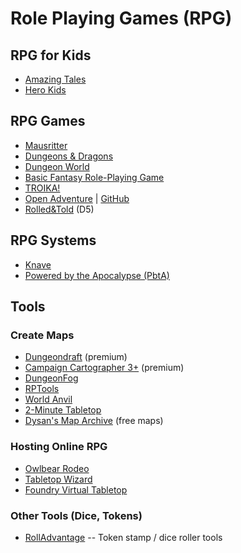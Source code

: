 # Role Playing Games (RPG)

## RPG for Kids

- [Amazing Tales](https://amazing-tales.net/)
- [Hero Kids](http://herokidsrpg.blogspot.com/p/hero-kids-overview.html)

## RPG Games

- [Mausritter](https://losing-games.itch.io/mausritter)
- [Dungeons & Dragons](digital-and-analog-game-docs/dungeons-dragons-notes.md)
- [Dungeon World](https://dungeon-world.com/)
- [Basic Fantasy Role-Playing Game](https://www.basicfantasy.org/)
- [TROIKA!](https://www.troikarpg.com/)
- [Open Adventure](https://geekguild.com/openadventure/) | [GitHub](https://github.com/openadventure/Open-Adventure)
- [Rolled&Told](https://www.rolledandtold.com/) (D5)

## RPG Systems

- [Knave](https://questingbeast.itch.io/knave)
- [Powered by the Apocalypse (PbtA)](http://apocalypse-world.com/)

## Tools

### Create Maps

- [Dungeondraft](https://dungeondraft.net/) (premium)
- [Campaign Cartographer 3+](https://www.profantasy.com/products/cc3.asp) (premium)
- [DungeonFog](https://www.dungeonfog.com/)
- [RPTools](https://www.rptools.net/)
- [World Anvil](https://www.worldanvil.com/)
- [2-Minute Tabletop](https://2minutetabletop.com/)
- [Dysan's Map Archive](https://dysonlogos.blog/maps/) (free maps)

### Hosting Online RPG

- [Owlbear Rodeo](https://www.owlbear.rodeo/)
- [Tabletop Wizard](https://www.rpgtablefinder.com/)
- [Foundry Virtual Tabletop](https://foundryvtt.com/)

### Other Tools (Dice, Tokens)

- [RollAdvantage](http://rolladvantage.com/) -- Token stamp / dice roller tools
